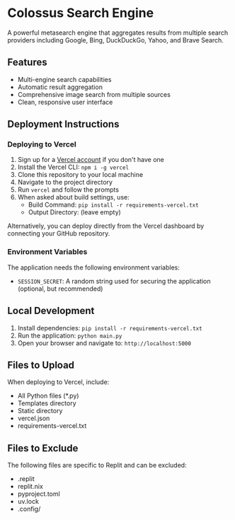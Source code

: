 # Colossus Search Engine

A powerful metasearch engine that aggregates results from multiple search providers including Google, Bing, DuckDuckGo, Yahoo, and Brave Search.

## Features

- Multi-engine search capabilities
- Automatic result aggregation
- Comprehensive image search from multiple sources
- Clean, responsive user interface

## Deployment Instructions

### Deploying to Vercel

1. Sign up for a [Vercel account](https://vercel.com/signup) if you don't have one
2. Install the Vercel CLI: `npm i -g vercel`
3. Clone this repository to your local machine
4. Navigate to the project directory
5. Run `vercel` and follow the prompts
6. When asked about build settings, use:
   - Build Command: `pip install -r requirements-vercel.txt`
   - Output Directory: (leave empty)

Alternatively, you can deploy directly from the Vercel dashboard by connecting your GitHub repository.

### Environment Variables

The application needs the following environment variables:

- `SESSION_SECRET`: A random string used for securing the application (optional, but recommended)

## Local Development

1. Install dependencies: `pip install -r requirements-vercel.txt`
2. Run the application: `python main.py`
3. Open your browser and navigate to: `http://localhost:5000`

## Files to Upload

When deploying to Vercel, include:

- All Python files (*.py)
- Templates directory
- Static directory
- vercel.json
- requirements-vercel.txt

## Files to Exclude

The following files are specific to Replit and can be excluded:

- .replit
- replit.nix
- pyproject.toml
- uv.lock
- .config/
